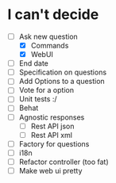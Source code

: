 # I can't decide

 * [ ] Ask new question
    * [x] Commands
    * [x] WebUI
 * [ ] End date 
 * [ ] Specification on questions
 * [ ] Add Options to a question
 * [ ] Vote for a option
 * [ ] Unit tests :/
 * [ ] Behat
 * [ ] Agnostic responses
    * [ ] Rest API json
    * [ ] Rest API xml
 * [ ] Factory for questions
 * [ ] i18n
 * [ ] Refactor controller (too fat)
 * [ ] Make web ui pretty
